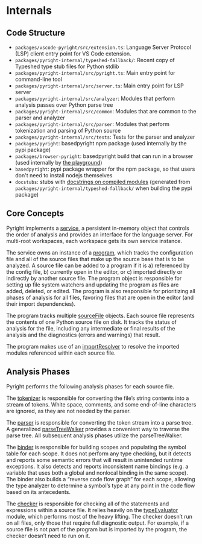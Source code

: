 # Internals

## Code Structure

* `packages/vscode-pyright/src/extension.ts`: Language Server Protocol (LSP) client entry point for VS Code extension.
* `packages/pyright-internal/typeshed-fallback/`: Recent copy of Typeshed type stub files for Python stdlib
* `packages/pyright-internal/src/pyright.ts`: Main entry point for command-line tool
* `packages/pyright-internal/src/server.ts`: Main entry point for LSP server
* `packages/pyright-internal/src/analyzer`: Modules that perform analysis passes over Python parse tree
* `packages/pyright-internal/src/common`: Modules  that are common to the parser and analyzer
* `packages/pyright-internal/src/parser`: Modules that perform tokenization and parsing of Python source
* `packages/pyright-internal/src/tests`: Tests for the parser and analyzer
* `packages/pyright`: basedpyright npm package (used internally by the pypi package)
* `packages/browser-pyright`: basedpyright build that can run in a browser (used internally by [the playground](https://basedpyright.com))
* `basedpyright`: pypi package wrapper for the npm package, so that users don't need to install nodejs themselves
* `docstubs`: stubs with [docstrings on compiled modules](../benefits-over-pyright/pylance-features.md#docstrings-for-compiled-builtin-modules) (generated from `packages/pyright-internal/typeshed-fallback/` when building the pypi package)

## Core Concepts

Pyright implements a [service](https://github.com/microsoft/pyright/blob/main/packages/pyright-internal/src/analyzer/service.ts), a persistent in-memory object that controls the order of analysis and provides an interface for the language server. For multi-root workspaces, each workspace gets its own service instance.

The service owns an instance of a [program](https://github.com/microsoft/pyright/blob/main/packages/pyright-internal/src/analyzer/program.ts), which tracks the configuration file and all of the source files that make up the source base that is to be analyzed. A source file can be added to a program if it is a) referenced by the config file, b) currently open in the editor, or c) imported directly or indirectly by another source file. The program object is responsible for setting up file system watchers and updating the program as files are added, deleted, or edited. The program is also responsible for prioritizing all phases of analysis for all files, favoring files that are open in the editor (and their import dependencies).

The program tracks multiple [sourceFile](https://github.com/microsoft/pyright/blob/main/packages/pyright-internal/src/analyzer/sourceFile.ts) objects. Each source file represents the contents of one Python source file on disk. It tracks the status of analysis for the file, including any intermediate or final results of the analysis and the diagnostics (errors and warnings) that result.

The program makes use of an [importResolver](https://github.com/microsoft/pyright/blob/main/packages/pyright-internal/src/analyzer/importResolver.ts) to resolve the imported modules referenced within each source file.


## Analysis Phases

Pyright performs the following analysis phases for each source file.

The [tokenizer](https://github.com/microsoft/pyright/blob/main/packages/pyright-internal/src/parser/tokenizer.ts) is responsible for converting the file’s string contents into a stream of tokens. White space, comments, and some end-of-line characters are ignored, as they are not needed by the parser.

The [parser](https://github.com/microsoft/pyright/blob/main/packages/pyright-internal/src/parser/parser.ts) is responsible for converting the token stream into a parse tree. A generalized [parseTreeWalker](https://github.com/microsoft/pyright/blob/main/packages/pyright-internal/src/analyzer/parseTreeWalker.ts) provides a convenient way to traverse the parse tree. All subsequent analysis phases utilize the parseTreeWalker.

The [binder](https://github.com/microsoft/pyright/blob/main/packages/pyright-internal/src/analyzer/binder.ts) is responsible for building scopes and populating the symbol table for each scope. It does not perform any type checking, but it detects and reports some semantic errors that will result in unintended runtime exceptions. It also detects and reports inconsistent name bindings (e.g. a variable that uses both a global and nonlocal binding in the same scope). The binder also builds a “reverse code flow graph” for each scope, allowing the type analyzer to determine a symbol’s type at any point in the code flow based on its antecedents.

The [checker](https://github.com/microsoft/pyright/blob/main/packages/pyright-internal/src/analyzer/checker.ts) is responsible for checking all of the statements and expressions within a source file. It relies heavily on the [typeEvaluator](https://github.com/microsoft/pyright/blob/main/packages/pyright-internal/src/analyzer/typeEvaluator.ts) module, which performs most of the heavy lifting. The checker doesn’t run on all files, only those that require full diagnostic output. For example, if a source file is not part of the program but is imported by the program, the checker doesn’t need to run on it.


